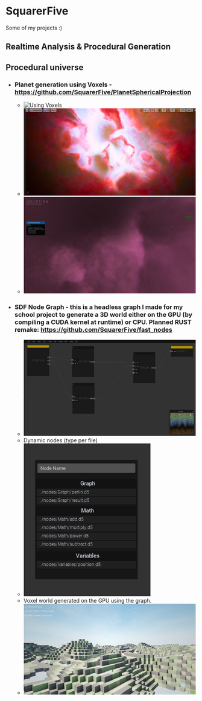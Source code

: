 # SquarerFive
Some of my projects :)

## Realtime Analysis & Procedural Generation


## Procedural universe
- ### Planet generation using Voxels - https://github.com/SquarerFive/PlanetSphericalProjection
  - ![Using Voxels](https://media.discordapp.net/attachments/532770468277780510/757815349289812098/unknown.png)
  - ![universe volumetrics 01](doc/universeVolumetricsTest.png)
  - ![universe positioning](doc/universePositioning.png)
- ### SDF Node Graph - this is a headless graph I made for my school project to generate a 3D world either on the GPU (by compiling a CUDA kernel at runtime) or CPU. Planned RUST remake: https://github.com/SquarerFive/fast_nodes
  - ![Voxel node graph](doc/nodeGraph.png)
  - Dynamic nodes (type per file)
  - ![File per node type](doc/dynamicNodes.png)
  - Voxel world generated on the GPU using the graph.
  - ![World generated using the graph](doc/12SDD_voxelcraft.png)